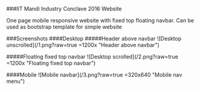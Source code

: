 ###IIT Mandi Industry Conclave 2016 Website 

One page mobile responsive website with fixed top floating navbar. Can be used as bootstrap template for simple website 

###Screenshots
####Desktop
#####Header above navbar
![Desktop unscrolled](/1.png?raw=true =1200x "Header above navbar")

#####Floating fixed top navbar
![Desktop scrolled](/2.png?raw=true =1200x "Floating fixed top navbar")

####Mobile
![Mobile navbar](/3.png?raw=true =320x640 "Mobile nav menu")

